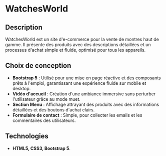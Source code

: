 # WatchesWorld

## Description
WatchesWorld est un site d'e-commerce pour la vente de montres haut de gamme. 
Il présente des produits avec des descriptions détaillées et un processus d'achat simple et fluide, optimisé pour tous les appareils.

## Choix de conception
- **Bootstrap 5** : Utilisé pour une mise en page réactive et des composants prêts à l'emploi, garantissant une expérience fluide sur mobile et desktop.
- **Vidéo d'accueil** : Création d'une ambiance immersive sans perturber l'utilisateur grâce au mode muet.
- **Section Menu** : Affichage attrayant des produits avec des informations détaillées et des boutons d'achat clairs.
- **Formulaire de contact** : Simple, pour collecter les emails et les commentaires des utilisateurs.

## Technologies
- **HTML5, CSS3, Bootstrap 5**.
